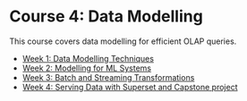 # Course 4: Data Modelling

This course covers data modelling for efficient OLAP queries.

- [Week 1: Data Modelling Techniques](week1/README.md)
- [Week 2: Modelling for ML Systems](week2/README.md)
- [Week 3: Batch and Streaming Transformations](week3/README.md)
- [Week 4: Serving Data with Superset and Capstone project](week4/README.md)